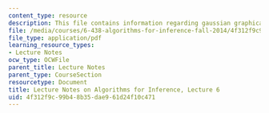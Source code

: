 ```yaml
---
content_type: resource
description: This file contains information regarding gaussian graphical models.
file: /media/courses/6-438-algorithms-for-inference-fall-2014/4f312f9c99b48b35dae961d24f10c471_MIT6_438F14_Lec6.pdf
file_type: application/pdf
learning_resource_types:
- Lecture Notes
ocw_type: OCWFile
parent_title: Lecture Notes
parent_type: CourseSection
resourcetype: Document
title: Lecture Notes on Algorithms for Inference, Lecture 6
uid: 4f312f9c-99b4-8b35-dae9-61d24f10c471
---
```

